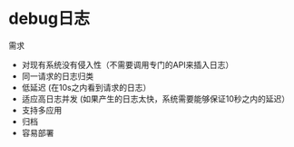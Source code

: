 # debug日志
需求
* 对现有系统没有侵入性（不需要调用专门的API来插入日志）
* 同一请求的日志归类
* 低延迟 (在10s之内看到请求的日志）
* 适应高日志并发 (如果产生的日志太快，系统需要能够保证10秒之内的延迟）
* 支持多应用
* 归档
* 容易部署

